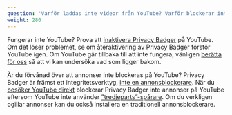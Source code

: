 ```yaml
---
question: 'Varför laddas inte videor från YouTube? Varför blockerar inte Privacy Badger annonser på YouTube?'
weight: 280
---
```


Fungerar inte YouTube? Prova att [inaktivera Privacy Badger](#I-found-a-bug%21-What-do-I-do-now) på YouTube. Om det löser problemet, se om återaktivering av Privacy Badger förstör YouTube igen. Om YouTube går tillbaka till att inte fungera, vänligen [berätta för oss](#I-found-a-bug%21-What-do-I-do-now) så att vi kan undersöka vad som ligger bakom.

Är du förvånad över att annonser inte blockeras på YouTube? Privacy Badger är främst ett integritetsverktyg, [inte en annonsblockerare](#Why-doesn%27t-Privacy-Badger-block-all-ads). När du [besöker YouTube direkt](#What-about-tracking-by-the-sites-I-actively-visit%2c-like-NYTimes.com-or-Facebook.com) blockerar Privacy Badger inte annonser på YouTube eftersom YouTube inte använder [”tredjeparts”-spårare](#What-is-a-third-party-tracker). Om du verkligen ogillar annonser kan du också installera en traditionell annonsblockerare.
